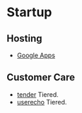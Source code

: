 # Startup #

## Hosting ##

- [Google Apps](http://www.google.com/enterprise/apps/business/)

## Customer Care ##

- [tender](http://tenderapp.com) Tiered.
- [userecho](http://www.userecho.com/) Tiered.
